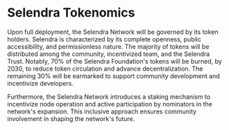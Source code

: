 # Selendra Tokenomics

Upon full deployment, the Selendra Network will be governed by its token holders. Selendra is characterized by its complete openness, public accessibility, and permissionless nature. The majority of tokens will be distributed among the community, incentivized team, and the Selendra Trust. Notably, 70% of the Selendra Foundation's tokens will be burned, by 2030, to reduce token circulation and advance decentralization. The remaining 30% will be earmarked to support community development and incentivize developers.

Furthermore, the Selendra Network introduces a staking mechanism to incentivize node operation and active participation by nominators in the network's expansion. This inclusive approach ensures community involvement in shaping the network's future.